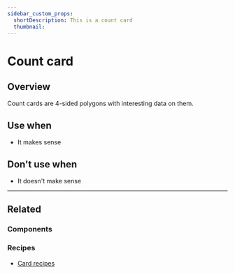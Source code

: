 ```yaml
---
sidebar_custom_props:
  shortDescription: This is a count card
  thumbnail: 
---
```


# Count card

<ComponentVisual storybookUrl="https://forge.tylerdev.io/main/?path=/story/components-card--default">



</ComponentVisual>

## Overview

Count cards are 4-sided polygons with interesting data on them.

## Use when

- It makes sense

## Don't use when

- It doesn't make sense

---

## Related

### Components


### Recipes

- [Card recipes](/recipes/card/generic)

